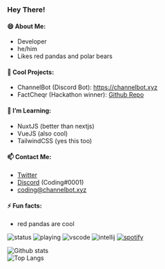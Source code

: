 ### Hey There!
#### 😄 About Me:
- Developer
- he/him
- Likes red pandas and polar bears

#### 🔭 Cool Projects:
- ChannelBot (Discord Bot): https://channelbot.xyz
- FactCheqr (Hackathon winner): [Github Repo](https://github.com/tandpfun/discord-factcheck-bot)

#### 🌱 I’m Learning:
- NuxtJS (better than nextjs)
- VueJS (also cool)
- TailwindCSS (yes this too)

#### 📫 Contact Me:
-  [Twitter](https://twitter.com/cdngdev)
-  [Discord](https://channelbot.xyz/support) (Coding#0001)
-  [coding@channelbot.xyz](mailto:coding@channelbot.xyz)

#### ⚡ Fun facts:
- red pandas are cool


![status](https://nocache.advaith.workers.dev?url=https://img.shields.io/endpoint?url=https://dev.discordprofiles.me/api/badge/status/276544649148235776?simple=true)
![playing](https://nocache.advaith.workers.dev?url=https://img.shields.io/endpoint?url=https://dev.discordprofiles.me/api/badge/playing/276544649148235776)
![vscode](https://nocache.advaith.workers.dev?url=https://img.shields.io/endpoint?url=https://dev.discordprofiles.me/api/badge/vscode/276544649148235776)
![intellij](https://nocache.advaith.workers.dev?url=https://img.shields.io/endpoint?url=https://dev.discordprofiles.me/api/badge/intellij/276544649148235776)
[![spotify](https://nocache.advaith.workers.dev?url=https://img.shields.io/endpoint?url=https://dev.discordprofiles.me/api/badge/spotify/276544649148235776)](https://dev.discordprofiles.me/openspotify/276544649148235776)

![Github stats](https://github-readme-stats.vercel.app/api?username=tandpfun&theme=blueberry&count_private=true&hide_border=true&line_height=25)
<br>
![Top Langs](https://github-readme-stats.vercel.app/api/top-langs/?username=tandpfun&layout=compact&theme=blueberry&count_private=true&hide_border=true&line_height=25)
